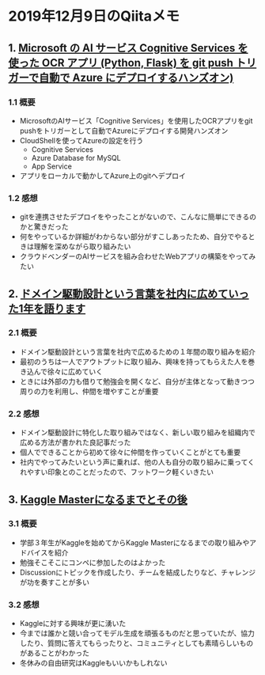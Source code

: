 # 2019年12月9日のQiitaメモ

## 1. [Microsoft の AI サービス Cognitive Services を使った OCR アプリ (Python, Flask) を git push トリガーで自動で Azure にデプロイするハンズオン)](https://qiita.com/chomado/items/e69091b87b66d7910c22)

### 1.1 概要

- MicrosoftのAIサービス「Cognitive Services」を使用したOCRアプリをgit pushをトリガーとして自動でAzureにデプロイする開発ハンズオン
- CloudShellを使ってAzureの設定を行う
  - Cognitive Services
  - Azure Database for MySQL
  - App Service
- アプリをローカルで動かしてAzure上のgitへデプロイ

### 1.2 感想

- gitを連携させたデプロイをやったことがないので、こんなに簡単にできるのかと驚きだった
- 何をやっているか詳細がわからない部分がすこしあったため、自分でやるときは理解を深めながら取り組みたい
- クラウドベンダーのAIサービスを組み合わせたWebアプリの構築をやってみたい

## 2. [ドメイン駆動設計という言葉を社内に広めていった1年を語ります](https://qiita.com/jnuank/items/a3e332d6d9567890fde3)

### 2.1 概要

- ドメイン駆動設計という言葉を社内で広めるための１年間の取り組みを紹介
- 最初のうちは一人でアウトプットに取り組み、興味を持ってもらえた人を巻き込んで徐々に広めていく
- ときには外部の力も借りて勉強会を開くなど、自分が主体となって動きつつ周りの力を利用し、仲間を増やすことが重要

### 2.2 感想

- ドメイン駆動設計に特化した取り組みではなく、新しい取り組みを組織内で広める方法が書かれた良記事だった
- 個人でできることから初めて徐々に仲間を作っていくことがとても重要
- 社内でやってみたいという声に乗れば、他の人も自分の取り組みに乗ってくれやすい印象とのことだったので、フットワーク軽くいきたい

## 3. [Kaggle Masterになるまでとその後](https://qiita.com/hiromu166/items/9caac6ac2ba525b29a7d)

### 3.1 概要

- 学部３年生がKaggleを始めてからKaggle Masterになるまでの取り組みやアドバイスを紹介
- 勉強そこそこにコンペに参加したのはよかった
- Discussionにトピックを作成したり、チームを結成したりなど、チャレンジが功を奏すことが多い

### 3.2 感想

- Kaggleに対する興味が更に湧いた
- 今までは誰かと競い合ってモデル生成を頑張るものだと思っていたが、協力したり、質問に答えてもらったりと、コミュニティとしても素晴らしいものがあることがわかった
- 冬休みの自由研究はKaggleもいいかもしれない

